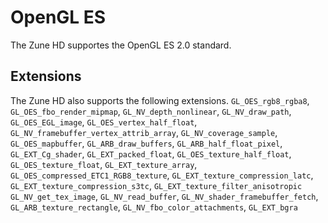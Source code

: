 # OpenGL ES
The Zune HD supportes the OpenGL ES 2.0 standard.

## Extensions
The Zune HD also supports the following extensions. 
``GL_OES_rgb8_rgba8``, ``GL_OES_fbo_render_mipmap``, ``GL_NV_depth_nonlinear``, ``GL_NV_draw_path``, ``GL_OES_EGL_image``, ``GL_OES_vertex_half_float``, ``GL_NV_framebuffer_vertex_attrib_array``, ``GL_NV_coverage_sample``, ``GL_OES_mapbuffer``, ``GL_ARB_draw_buffers``, ``GL_ARB_half_float_pixel``, ``GL_EXT_Cg_shader``, ``GL_EXT_packed_float``, ``GL_OES_texture_half_float``, ``GL_OES_texture_float``, ``GL_EXT_texture_array``, ``GL_OES_compressed_ETC1_RGB8_texture``, ``GL_EXT_texture_compression_latc``, ``GL_EXT_texture_compression_s3tc``, ``GL_EXT_texture_filter_anisotropic`` ``GL_NV_get_tex_image``, ``GL_NV_read_buffer``, ``GL_NV_shader_framebuffer_fetch``, ``GL_ARB_texture_rectangle``, ``GL_NV_fbo_color_attachments``, ``GL_EXT_bgra``